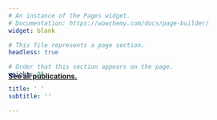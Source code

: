 ```yaml
---
# An instance of the Pages widget.
# Documentation: https://wowchemy.com/docs/page-builder/
widget: blank

# This file represents a page section.
headless: true

# Order that this section appears on the page.
weight: 95

title: ' '
subtitle: ''

---
```


<p style="margin-top: -100px; "><b><a href="https://galapagos.netlify.app/publication">See all publications.</a></b></p>


